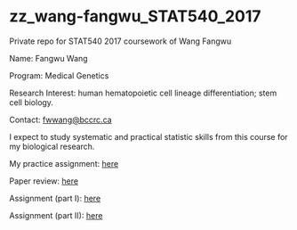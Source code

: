 # zz_wang-fangwu_STAT540_2017
Private repo for STAT540 2017 coursework of Wang Fangwu

Name: Fangwu Wang

Program: Medical Genetics

Research Interest: human hematopoietic cell lineage differentiation; stem cell biology.

Contact: fwwang@bccrc.ca

I expect to study systematic and practical statistic skills from this course for my biological research.

My practice assignment: [here](https://github.com/STAT540-UBC/zz_wang-fangwu_STAT540_2017/tree/master/Practice%20Assignment)  

Paper review: [here](https://github.com/STAT540-UBC/zz_wang-fangwu_STAT540_2017/blob/master/Paper%20review.md)

Assignment (part I): [here](https://github.com/STAT540-UBC/zz_wang-fangwu_STAT540_2017/blob/master/Analysis%20assignment/Assignment_I.md)

Assignment (part II):
[here](https://github.com/STAT540-UBC/zz_wang-fangwu_STAT540_2017/blob/master/Analysis%20assignment/Assignment_II.md)